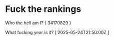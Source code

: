 # Fuck the rankings

Who the hell am I?
{ 34170829 }

What fucking year is it?
[ 2025-05-24T21:50:00Z ]
